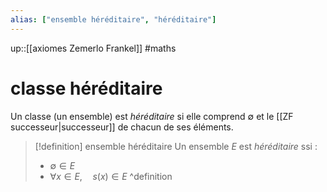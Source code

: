 ```yaml
---
alias: ["ensemble héréditaire", "héréditaire"]
---
```

up::[[axiomes Zemerlo Frankel]]
#maths
# classe héréditaire
Un classe (un ensemble) est _héréditaire_ si elle comprend $\emptyset$ et le [[ZF successeur|successeur]] de chacun de ses éléments.

> [!definition] ensemble héréditaire
> Un ensemble $E$ est _héréditaire_ ssi :
>  - $\emptyset \in E$
>  - $\forall x \in E, \quad s(x) \in E$
^definition

